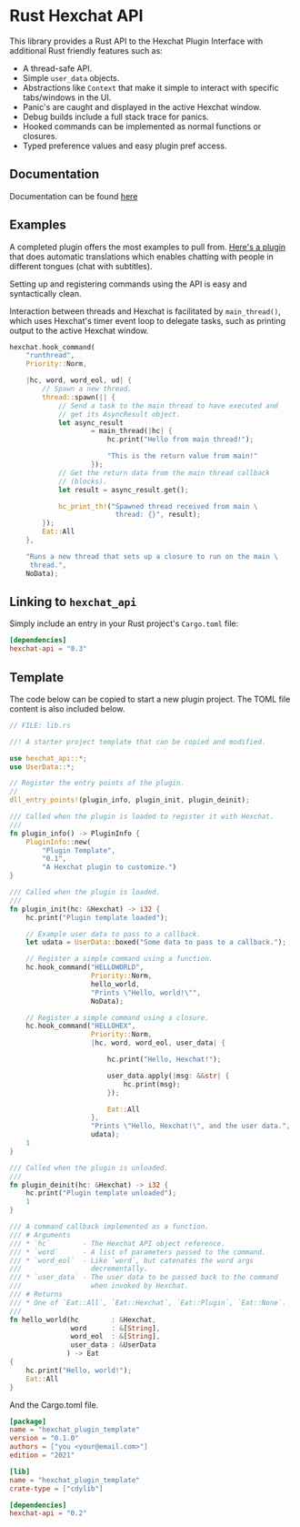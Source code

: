 
# Rust Hexchat API

This library provides a Rust API to the Hexchat Plugin Interface with additional
Rust friendly features such as:
* A thread-safe API.
* Simple `user_data` objects.
* Abstractions like `Context` that make it simple to interact with specific
  tabs/windows in the UI.
* Panic's are caught and displayed in the active Hexchat window.
* Debug builds include a full stack trace for panics.
* Hooked commands can be implemented as normal functions or closures.
* Typed preference values and easy plugin pref access.

## Documentation
Documentation can be found
[here](https://ttappr.github.io/hexchat-api/doc/hexchat_api/index.html)

## Examples

A completed plugin offers the most examples to pull from.
[Here's a plugin](https://github.com/ttappr/hexchat_translator) that does
automatic translations which enables chatting with people in different tongues
(chat with subtitles).

Setting up and registering commands using the API is easy and syntactically
clean.

Interaction between threads and Hexchat is facilitated by `main_thread()`, which
uses Hexchat's timer event loop to delegate tasks, such as printing output
to the active Hexchat window.

``` rust no_run
hexchat.hook_command(
    "runthread",
    Priority::Norm,

    |hc, word, word_eol, ud| {
        // Spawn a new thread.
        thread::spawn(|| {
            // Send a task to the main thread to have executed and
            // get its AsyncResult object.
            let async_result
                    = main_thread(|hc| {
                        hc.print("Hello from main thread!");

                        "This is the return value from main!"
                    });
            // Get the return data from the main thread callback
            // (blocks).
            let result = async_result.get();

            hc_print_th!("Spawned thread received from main \
                          thread: {}", result);
        });
        Eat::All
    },

    "Runs a new thread that sets up a closure to run on the main \
     thread.",
    NoData);
```

## Linking to `hexchat_api`

Simply include an entry in your Rust project's `Cargo.toml` file:

```toml
[dependencies]
hexchat-api = "0.3"
```

## Template

The code below can be copied to start a new plugin project. The TOML file
content is also included below.


``` rust no_run
// FILE: lib.rs

//! A starter project template that can be copied and modified.

use hexchat_api::*;
use UserData::*;

// Register the entry points of the plugin.
//
dll_entry_points!(plugin_info, plugin_init, plugin_deinit);

/// Called when the plugin is loaded to register it with Hexchat.
///
fn plugin_info() -> PluginInfo {
    PluginInfo::new(
        "Plugin Template",
        "0.1",
        "A Hexchat plugin to customize.")
}

/// Called when the plugin is loaded.
///
fn plugin_init(hc: &Hexchat) -> i32 {
    hc.print("Plugin template loaded");

    // Example user data to pass to a callback.
    let udata = UserData::boxed("Some data to pass to a callback.");

    // Register a simple command using a function.
    hc.hook_command("HELLOWORLD",
                    Priority::Norm,
                    hello_world,
                    "Prints \"Hello, world!\"",
                    NoData);

    // Register a simple command using a closure.
    hc.hook_command("HELLOHEX",
                    Priority::Norm,
                    |hc, word, word_eol, user_data| {

                        hc.print("Hello, Hexchat!");

                        user_data.apply(|msg: &&str| {
                            hc.print(msg);
                        });

                        Eat::All
                    },
                    "Prints \"Hello, Hexchat!\", and the user data.",
                    udata);
    1
}

/// Called when the plugin is unloaded.
///
fn plugin_deinit(hc: &Hexchat) -> i32 {
    hc.print("Plugin template unloaded");
    1
}

/// A command callback implemented as a function.
/// # Arguments
/// * `hc`        - The Hexchat API object reference.
/// * `word`      - A list of parameters passed to the command.
/// * `word_eol`  - Like `word`, but catenates the word args
///                 decrementally.
/// * `user_data` - The user data to be passed back to the command
///                 when invoked by Hexchat.
/// # Returns
/// * One of `Eat::All`, `Eat::Hexchat`, `Eat::Plugin`, `Eat::None`.
///
fn hello_world(hc        : &Hexchat,
               word      : &[String],
               word_eol  : &[String],
               user_data : &UserData
              ) -> Eat
{
    hc.print("Hello, world!");
    Eat::All
}
```

And the Cargo.toml file.

```toml
[package]
name = "hexchat_plugin_template"
version = "0.1.0"
authors = ["you <your@email.com>"]
edition = "2021"

[lib]
name = "hexchat_plugin_template"
crate-type = ["cdylib"]

[dependencies]
hexchat-api = "0.2"
```
